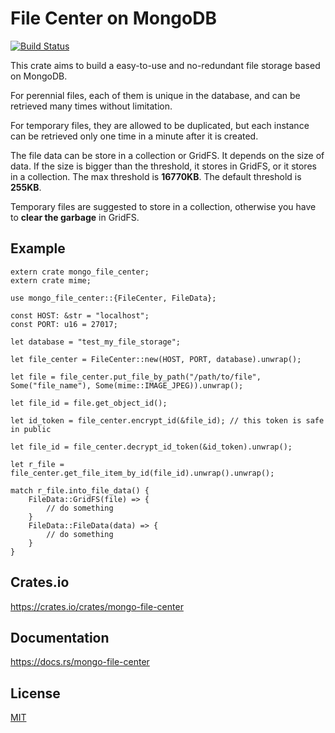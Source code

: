 File Center on MongoDB
====================

[![Build Status](https://travis-ci.org/magiclen/mongo-file-center.svg?branch=master)](https://travis-ci.org/magiclen/mongo-file-center)

This crate aims to build a easy-to-use and no-redundant file storage based on MongoDB.

For perennial files, each of them is unique in the database, and can be retrieved many times without limitation.

For temporary files, they are allowed to be duplicated, but each instance can be retrieved only one time in a minute after it is created.

The file data can be store in a collection or GridFS. It depends on the size of data. If the size is bigger than the threshold, it stores in GridFS, or it stores in a collection. The max threshold is **16770KB**. The default threshold is **255KB**.

Temporary files are suggested to store in a collection, otherwise you have to **clear the garbage** in GridFS.

## Example

```rust,ignore
extern crate mongo_file_center;
extern crate mime;

use mongo_file_center::{FileCenter, FileData};

const HOST: &str = "localhost";
const PORT: u16 = 27017;

let database = "test_my_file_storage";

let file_center = FileCenter::new(HOST, PORT, database).unwrap();

let file = file_center.put_file_by_path("/path/to/file", Some("file_name"), Some(mime::IMAGE_JPEG)).unwrap();

let file_id = file.get_object_id();

let id_token = file_center.encrypt_id(&file_id); // this token is safe in public

let file_id = file_center.decrypt_id_token(&id_token).unwrap();

let r_file = file_center.get_file_item_by_id(file_id).unwrap().unwrap();

match r_file.into_file_data() {
    FileData::GridFS(file) => {
        // do something
    }
    FileData::FileData(data) => {
        // do something
    }
}
```

## Crates.io

https://crates.io/crates/mongo-file-center

## Documentation

https://docs.rs/mongo-file-center

## License

[MIT](LICENSE)